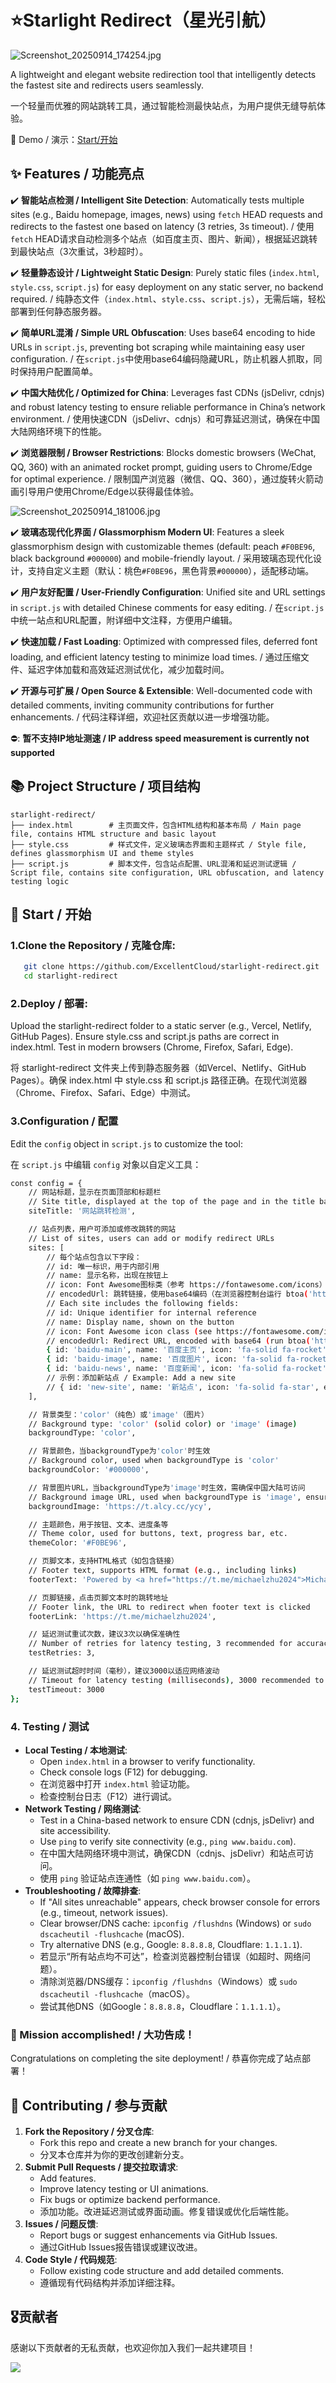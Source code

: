 # ⭐Starlight Redirect（星光引航）

![Screenshot_20250914_174254.jpg](https://s2.loli.net/2025/09/15/mCRKDc4AyJeMvL3.jpg)

A lightweight and elegant website redirection tool that intelligently detects the fastest site and redirects users seamlessly.

一个轻量而优雅的网站跳转工具，通过智能检测最快站点，为用户提供无缝导航体验。

👋 Demo / 演示：[Start/开始](https://excellentcloud.github.io/Starlight-Redirect/)

## ✨ Features / 功能亮点

:heavy_check_mark: **智能站点检测 / Intelligent Site Detection**: Automatically tests multiple sites (e.g., Baidu homepage, images, news) using `fetch` HEAD requests and redirects to the fastest one based on latency (3 retries, 3s timeout). / 使用`fetch` HEAD请求自动检测多个站点（如百度主页、图片、新闻），根据延迟跳转到最快站点（3次重试，3秒超时）。

:heavy_check_mark: **轻量静态设计 / Lightweight Static Design**: Purely static files (`index.html`, `style.css`, `script.js`) for easy deployment on any static server, no backend required. / 纯静态文件（`index.html`、`style.css`、`script.js`），无需后端，轻松部署到任何静态服务器。

:heavy_check_mark: **简单URL混淆 / Simple URL Obfuscation**: Uses base64 encoding to hide URLs in `script.js`, preventing bot scraping while maintaining easy user configuration. / 在`script.js`中使用base64编码隐藏URL，防止机器人抓取，同时保持用户配置简单。

:heavy_check_mark: **中国大陆优化 / Optimized for China**: Leverages fast CDNs (jsDelivr, cdnjs) and robust latency testing to ensure reliable performance in China’s network environment. / 使用快速CDN（jsDelivr、cdnjs）和可靠延迟测试，确保在中国大陆网络环境下的性能。

:heavy_check_mark: **浏览器限制 / Browser Restrictions**: Blocks domestic browsers (WeChat, QQ, 360) with an animated rocket prompt, guiding users to Chrome/Edge for optimal experience. / 限制国产浏览器（微信、QQ、360），通过旋转火箭动画引导用户使用Chrome/Edge以获得最佳体验。

![Screenshot_20250914_181006.jpg](https://s2.loli.net/2025/09/15/YmaUkx3iVvApHeL.jpg)

:heavy_check_mark: **玻璃态现代化界面 / Glassmorphism Modern UI**: Features a sleek glassmorphism design with customizable themes (default: peach `#F0BE96`, black background `#000000`) and mobile-friendly layout. / 采用玻璃态现代化设计，支持自定义主题（默认：桃色`#F0BE96`，黑色背景`#000000`），适配移动端。

:heavy_check_mark: **用户友好配置 / User-Friendly Configuration**: Unified site and URL settings in `script.js` with detailed Chinese comments for easy editing. / 在`script.js`中统一站点和URL配置，附详细中文注释，方便用户编辑。

:heavy_check_mark: **快速加载 / Fast Loading**: Optimized with compressed files, deferred font loading, and efficient latency testing to minimize load times. / 通过压缩文件、延迟字体加载和高效延迟测试优化，减少加载时间。

:heavy_check_mark: **开源与可扩展 / Open Source & Extensible**: Well-documented code with detailed comments, inviting community contributions for further enhancements. / 代码注释详细，欢迎社区贡献以进一步增强功能。

⛔: **暂不支持IP地址测速 / IP address speed measurement is currently not supported**

## 📚 Project Structure / 项目结构

```
starlight-redirect/
├── index.html        # 主页面文件，包含HTML结构和基本布局 / Main page file, contains HTML structure and basic layout
├── style.css         # 样式文件，定义玻璃态界面和主题样式 / Style file, defines glassmorphism UI and theme styles
├── script.js         # 脚本文件，包含站点配置、URL混淆和延迟测试逻辑 / Script file, contains site configuration, URL obfuscation, and latency testing logic
```

## 🚀 Start / 开始

### 1.Clone the Repository / 克隆仓库:

```bash
   git clone https://github.com/ExcellentCloud/starlight-redirect.git
   cd starlight-redirect
```

### 2.Deploy / 部署:
Upload the starlight-redirect folder to a static server (e.g., Vercel, Netlify, GitHub Pages).
Ensure style.css and script.js paths are correct in index.html.
Test in modern browsers (Chrome, Firefox, Safari, Edge).

将 starlight-redirect 文件夹上传到静态服务器（如Vercel、Netlify、GitHub Pages）。确保 index.html 中 style.css 和 script.js 路径正确。在现代浏览器（Chrome、Firefox、Safari、Edge）中测试。

### 3.Configuration / 配置
Edit the `config` object in `script.js` to customize the tool:

在 `script.js` 中编辑 `config` 对象以自定义工具：

```bash
const config = {
    // 网站标题，显示在页面顶部和标题栏
    // Site title, displayed at the top of the page and in the title bar
    siteTitle: '网站跳转检测',

    // 站点列表，用户可添加或修改跳转的网站
    // List of sites, users can add or modify redirect URLs
    sites: [
        // 每个站点包含以下字段：
        // id: 唯一标识，用于内部引用
        // name: 显示名称，出现在按钮上
        // icon: Font Awesome图标类（参考 https://fontawesome.com/icons）
        // encodedUrl: 跳转链接，使用base64编码（在浏览器控制台运行 btoa('https://your-url') 生成）
        // Each site includes the following fields:
        // id: Unique identifier for internal reference
        // name: Display name, shown on the button
        // icon: Font Awesome icon class (see https://fontawesome.com/icons)
        // encodedUrl: Redirect URL, encoded with base64 (run btoa('https://your-url') in browser console to generate)
        { id: 'baidu-main', name: '百度主页', icon: 'fa-solid fa-rocket', encodedUrl: btoa('https://www.baidu.com') },
        { id: 'baidu-image', name: '百度图片', icon: 'fa-solid fa-rocket', encodedUrl: btoa('https://image.baidu.com') },
        { id: 'baidu-news', name: '百度新闻', icon: 'fa-solid fa-rocket', encodedUrl: btoa('https://news.baidu.com') }
        // 示例：添加新站点 / Example: Add a new site
        // { id: 'new-site', name: '新站点', icon: 'fa-solid fa-star', encodedUrl: btoa('https://example.com') }
    ],

    // 背景类型：'color'（纯色）或'image'（图片）
    // Background type: 'color' (solid color) or 'image' (image)
    backgroundType: 'color',

    // 背景颜色，当backgroundType为'color'时生效
    // Background color, used when backgroundType is 'color'
    backgroundColor: '#000000',

    // 背景图片URL，当backgroundType为'image'时生效，需确保中国大陆可访问
    // Background image URL, used when backgroundType is 'image', ensure accessible in China
    backgroundImage: 'https://t.alcy.cc/ycy',

    // 主题颜色，用于按钮、文本、进度条等
    // Theme color, used for buttons, text, progress bar, etc.
    themeColor: '#F0BE96',

    // 页脚文本，支持HTML格式（如包含链接）
    // Footer text, supports HTML format (e.g., including links)
    footerText: 'Powered by <a href="https://t.me/michaelzhu2024">Michael朱</a>',

    // 页脚链接，点击页脚文本时的跳转地址
    // Footer link, the URL to redirect when footer text is clicked
    footerLink: 'https://t.me/michaelzhu2024',

    // 延迟测试重试次数，建议3次以确保准确性
    // Number of retries for latency testing, 3 recommended for accuracy
    testRetries: 3,

    // 延迟测试超时时间（毫秒），建议3000以适应网络波动
    // Timeout for latency testing (milliseconds), 3000 recommended to handle network fluctuations
    testTimeout: 3000
};


```

### 4. Testing / 测试

- **Local Testing / 本地测试**:
  - Open `index.html` in a browser to verify functionality.
  - Check console logs (F12) for debugging.
  - 在浏览器中打开 `index.html` 验证功能。
  - 检查控制台日志（F12）进行调试。
- **Network Testing / 网络测试**:
  - Test in a China-based network to ensure CDN (cdnjs, jsDelivr) and site accessibility.
  - Use `ping` to verify site connectivity (e.g., `ping www.baidu.com`).
  - 在中国大陆网络环境中测试，确保CDN（cdnjs、jsDelivr）和站点可访问。
  - 使用 `ping` 验证站点连通性（如 `ping www.baidu.com`）。
- **Troubleshooting / 故障排查**:
  - If "All sites unreachable" appears, check browser console for errors (e.g., timeout, network issues).
  - Clear browser/DNS cache: `ipconfig /flushdns` (Windows) or `sudo dscacheutil -flushcache` (macOS).
  - Try alternative DNS (e.g., Google: `8.8.8.8`, Cloudflare: `1.1.1.1`).
  - 若显示“所有站点均不可达”，检查浏览器控制台错误（如超时、网络问题）。
  - 清除浏览器/DNS缓存：`ipconfig /flushdns`（Windows）或 `sudo dscacheutil -flushcache`（macOS）。
  - 尝试其他DNS（如Google：`8.8.8.8`，Cloudflare：`1.1.1.1`）。

### 🎉 Mission accomplished! / 大功告成！
Congratulations on completing the site deployment! / 恭喜你完成了站点部署！

## 🤝 Contributing / 参与贡献
1. **Fork the Repository / 分叉仓库**:
   - Fork this repo and create a new branch for your changes.
   - 分叉本仓库并为你的更改创建新分支。
2. **Submit Pull Requests / 提交拉取请求**:
   - Add features.
   - Improve latency testing or UI animations.
   - Fix bugs or optimize backend performance.
   - 添加功能。改进延迟测试或界面动画。修复错误或优化后端性能。
3. **Issues / 问题反馈**:
   - Report bugs or suggest enhancements via GitHub Issues.
   - 通过GitHub Issues报告错误或建议改进。
4. **Code Style / 代码规范**:
   - Follow existing code structure and add detailed comments.
   - 遵循现有代码结构并添加详细注释。
## 🎖︎贡献者

感谢以下贡献者的无私贡献，也欢迎你加入我们一起共建项目！

<a href="https://github.com/ExcellentCloud/Starlight-Redirect/graphs/contributors">
  <img src="https://contrib.rocks/image?repo=ExcellentCloud/Starlight-Redirect" />
</a>
